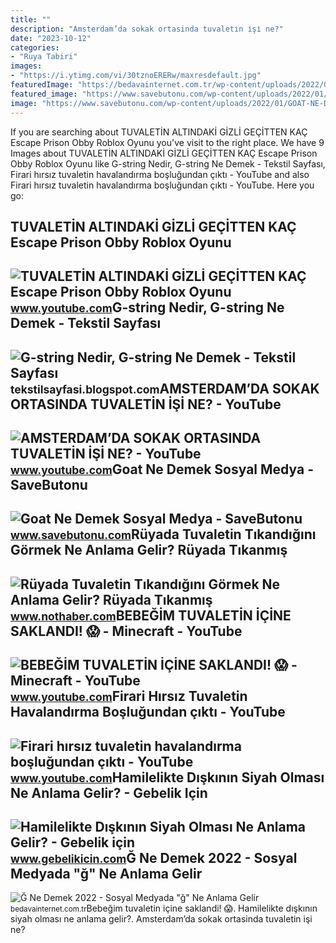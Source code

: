 ```yaml
---
title: ""
description: "Amsterdam’da sokak ortasinda tuvaleti̇n i̇şi̇ ne?"
date: "2023-10-12"
categories:
- "Ruya Tabiri"
images:
- "https://i.ytimg.com/vi/30tznoERERw/maxresdefault.jpg"
featuredImage: "https://bedavainternet.com.tr/wp-content/uploads/2022/04/G-Ne-Demek.jpg"
featured_image: "https://www.savebutonu.com/wp-content/uploads/2022/01/GOAT-NE-DEMEK.jpg"
image: "https://www.savebutonu.com/wp-content/uploads/2022/01/GOAT-NE-DEMEK.jpg"
---
```


If you are searching about TUVALETİN ALTINDAKİ GİZLİ GEÇİTTEN KAÇ Escape Prison Obby Roblox Oyunu you've visit to the right place. We have 9 Images about TUVALETİN ALTINDAKİ GİZLİ GEÇİTTEN KAÇ Escape Prison Obby Roblox Oyunu like G-string Nedir, G-string Ne Demek - Tekstil Sayfası, Firari hırsız tuvaletin havalandırma boşluğundan çıktı - YouTube and also Firari hırsız tuvaletin havalandırma boşluğundan çıktı - YouTube. Here you go:

TUVALETİN ALTINDAKİ GİZLİ GEÇİTTEN KAÇ Escape Prison Obby Roblox Oyunu
----------------------------------------------------------------------

 ![TUVALETİN ALTINDAKİ GİZLİ GEÇİTTEN KAÇ Escape Prison Obby Roblox Oyunu](https://i.ytimg.com/vi/30tznoERERw/maxresdefault.jpg) <small>www.youtube.com</small>G-string Nedir, G-string Ne Demek - Tekstil Sayfası
---------------------------------------------------

 ![G-string Nedir, G-string Ne Demek - Tekstil Sayfası](https://blogger.googleusercontent.com/img/b/R29vZ2xl/AVvXsEh8bEIhANUNkol7QQ_tdQJZuo5Q8SbX5UNloti0Eoe1ayIFp-K3weK2k2HoFdCLgAQqwMvMFy6WS80gtYE9mxsAjEUbkgQBTgxC3LNCTYMJgGXWScCyTXuyYZ8l1iKkKXznpON4dOMIifWKuXvtHq607k_HpYbpXqY4Hv14RCxGi6OsGG1WwYpZbByaAg/s1399/g-string-nedir.jpg) <small>tekstilsayfasi.blogspot.com</small>AMSTERDAM’DA SOKAK ORTASINDA TUVALETİN İŞİ NE? - YouTube
--------------------------------------------------------

 ![AMSTERDAM’DA SOKAK ORTASINDA TUVALETİN İŞİ NE? - YouTube](https://i.ytimg.com/vi/D5k9LLqYZnY/maxresdefault.jpg) <small>www.youtube.com</small>Goat Ne Demek Sosyal Medya - SaveButonu
---------------------------------------

 ![Goat Ne Demek Sosyal Medya - SaveButonu](https://www.savebutonu.com/wp-content/uploads/2022/01/GOAT-NE-DEMEK.jpg) <small>www.savebutonu.com</small>Rüyada Tuvaletin Tıkandığını Görmek Ne Anlama Gelir? Rüyada Tıkanmış
--------------------------------------------------------------------

 ![Rüyada Tuvaletin Tıkandığını Görmek Ne Anlama Gelir? Rüyada Tıkanmış](https://i.nothaber.com/storage/files/images/2021/12/02/ruyada-tuvaletin-tikandigini-gormek-ne-anlama-gelir-ruyada-tikanmis-tuvalet-gormek-ne-demek-61a8965ff3fc0.jpeg) <small>www.nothaber.com</small>BEBEĞİM TUVALETİN İÇİNE SAKLANDI! 😱 - Minecraft - YouTube
---------------------------------------------------------

 ![BEBEĞİM TUVALETİN İÇİNE SAKLANDI! 😱 - Minecraft - YouTube](https://i.ytimg.com/vi/M95KptVC-e4/maxresdefault.jpg) <small>www.youtube.com</small>Firari Hırsız Tuvaletin Havalandırma Boşluğundan çıktı - YouTube
----------------------------------------------------------------

 ![Firari hırsız tuvaletin havalandırma boşluğundan çıktı - YouTube](https://i.ytimg.com/vi/47Rb59FIhpE/maxresdefault.jpg) <small>www.youtube.com</small>Hamilelikte Dışkının Siyah Olması Ne Anlama Gelir? - Gebelik Için
-----------------------------------------------------------------

 ![Hamilelikte Dışkının Siyah Olması Ne Anlama Gelir? - Gebelik için](https://www.gebelikicin.com/wp-content/uploads/2022/12/hamilelikte-buyuk-tuvaletin-siyah-olmasi-768x552.jpg) <small>www.gebelikicin.com</small>Ğ Ne Demek 2022 - Sosyal Medyada "ğ" Ne Anlama Gelir
----------------------------------------------------

 ![Ğ Ne Demek 2022 - Sosyal Medyada "ğ" Ne Anlama Gelir](https://bedavainternet.com.tr/wp-content/uploads/2022/04/G-Ne-Demek.jpg) <small>bedavainternet.com.tr</small>Bebeği̇m tuvaleti̇n i̇çi̇ne saklandi! 😱. Hamilelikte dışkının siyah olması ne anlama gelir?. Amsterdam’da sokak ortasinda tuvaleti̇n i̇şi̇ ne?
